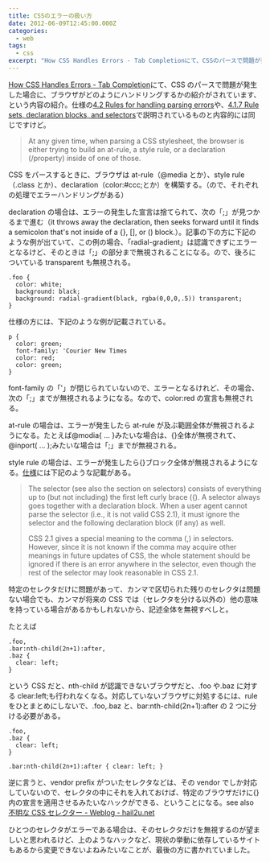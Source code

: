 ```yaml
---
title: CSSのエラーの扱い方
date: 2012-06-09T12:45:00.000Z
categories:
  - web
tags:
  - css
excerpt: "How CSS Handles Errors - Tab Completionにて、CSSのパースで問題が発生した場合に、ブラウザがどのようにハンドリングするかの紹介がされています、という内容の紹介。仕様の4.2 Rules for handling parsing errorsや、4.1.7 Rule sets, declaration blocks, and selectorsで説明されているものと内容的には同じですけど。"
---
```


[How CSS Handles Errors - Tab Completion](http://www.xanthir.com/blog/b4JF0)にて、CSS のパースで問題が発生した場合に、ブラウザがどのようにハンドリングするかの紹介がされています、という内容の紹介。仕様の[4.2 Rules for handling parsing errors](http://www.w3.org/TR/CSS21/syndata.html#parsing-errors)や、[4.1.7 Rule sets, declaration blocks, and selectors](http://www.w3.org/TR/CSS2/syndata.html#rule-sets)で説明されているものと内容的には同じですけど。

> At any given time, when parsing a CSS stylesheet, the browser is either trying to build an at-rule, a style rule, or a declaration (/property) inside of one of those.

CSS をパースするときに、ブラウザは at-rule（@media とか）、style rule（.class とか）、declaration（color:#ccc;とか）を構築する。（ので、それぞれの処理でエラーハンドリングがある）

declaration の場合は、エラーの発生した宣言は捨てられて、次の「;」が見つかるまで進む（it throws away the declaration, then seeks forward until it finds a semicolon that's not inside of a {}, \[\], or () block.）。記事の下の方に下記のような例が出ていて、この例の場合、「radial-gradient」は認識できずにエラーとなるけど、そのときは「;」の部分まで無視されることになる。ので、後ろについている transparent も無視される。

```
.foo {
  color: white;
  background: black;
  background: radial-gradient(black, rgba(0,0,0,.5)) transparent;
}

```

仕様の方には、下記のような例が記載されている。

```
p {
  color: green;
  font-family: 'Courier New Times
  color: red;
  color: green;
}

```

font-family の「'」が閉じられていないので、エラーとなるけれど、その場合、次の「;」までが無視されるようになる。なので、color:red の宣言も無視される。

at-rule の場合は、エラーが発生したら at-rule が及ぶ範囲全体が無視されるようになる。たとえば@modia{ ... }みたいな場合は、{}全体が無視されて、@inport( ... );みたいな場合は「;」までが無視される。

style rule の場合は、エラーが発生したら{}ブロック全体が無視されるようになる。[仕様](http://www.w3.org/TR/CSS2/syndata.html#rule-sets)には下記のような記載がある。

> The selector (see also the section on selectors) consists of everything up to (but not including) the first left curly brace ({). A selector always goes together with a declaration block. When a user agent cannot parse the selector (i.e., it is not valid CSS 2.1), it must ignore the selector and the following declaration block (if any) as well.
>
> CSS 2.1 gives a special meaning to the comma (,) in selectors. However, since it is not known if the comma may acquire other meanings in future updates of CSS, the whole statement should be ignored if there is an error anywhere in the selector, even though the rest of the selector may look reasonable in CSS 2.1.

特定のセレクタだけに問題があって、カンマで区切られた残りのセレクタは問題ない場合でも、カンマが将来の CSS では（セレクタを分ける以外の）他の意味を持っている場合があるかもしれないから、記述全体を無視すべしと。

たとえば

```
.foo,
.bar:nth-child(2n+1):after,
.baz {
  clear: left;
}

```

という CSS だと、nth-child が認識できないブラウザだと、.foo や.baz に対する clear:left;も行われなくなる。対応していないブラウザに対処するには、rule をひとまとめにしないで、.foo,.baz と、bar:nth-child(2n+1):after の 2 つに分ける必要がある。

```
.foo,
.baz {
  clear: left;
}

.bar:nth-child(2n+1):after { clear: left; }

```

逆に言うと、vendor prefix がついたセレクタなどは、その vendor でしか対応していないので、セレクタの中にそれを入れておけば、特定のブラウザだけに{}内の宣言を適用させるみたいなハックができる、ということになる。see also [不明な CSS セレクター - Weblog - hail2u.net](http://hail2u.net/blog/webdesign/unknown-css-selector.html)

ひとつのセレクタがエラーである場合は、そのセレクタだけを無視するのが望ましいと思われるけど、上のようなハックなど、現状の挙動に依存しているサイトもあるから変更できないよねみたいなことが、最後の方に書かれていました。
